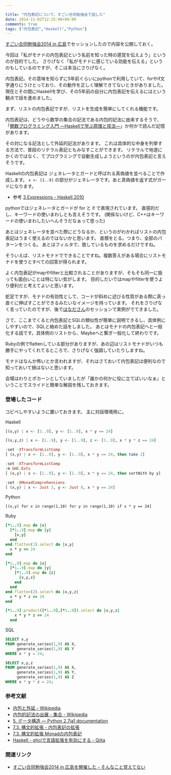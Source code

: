 ```yaml
---

title: "内包表記について、すごい合同勉強会で話した"
date: 2014-11-02T12:25:00+09:00
comments: true
tags: ["内包表記","Haskell","Python"]
---
```


[すごい合同勉強会2014 in 広島](https://github.com/LTDD/Sessions/wiki/%E3%81%99%E3%81%94%E3%81%84%E5%90%88%E5%90%8C%E5%8B%89%E5%BC%B7%E4%BC%9A)でセッションしたので内容を公開しておく。

今回は「私がモナドの内包表記という名前を知った時の感覚を伝えよう」というのが目的でした。
さりげなく「私がモナドに感じている効能を伝える」というのもしているのですが、そこは本当にさりげなく。

<script async class="speakerdeck-embed" data-id="7cb24810446c0132e04e4e24d1028d6d" data-ratio="1.33333333333333" src="//speakerdeck.com/assets/embed.js"></script>

内包表記。その意味を知らずに5年前ぐらいにpythonで利用していて、forやif文字通りにうけとっており、その動作を正しく理解できてないときがありました。
現在とその間にHaskellを学び、その5年前の自分に内包表記を伝えるにはという観点で話を進めました。

まず、リストの内包表記ですが、リストを生成を簡単にしてくれる機能です。

内包表記は、どうやら数学の集合の記法である内包的記法に由来するそうで、「[関数プログラミング入門 ―Haskellで学ぶ原理と技法―](http://www.amazon.co.jp/gp/product/427406896X/ref=as_li_ss_tl?ie=UTF8&camp=247&creative=7399&creativeASIN=427406896X&linkCode=as2&tag=eiel-22)」か何かで読んだ記憶があります。

その対になる記法として外延的記法があります。
これは具体的な中身を列挙する方法で、普段のリテラル表記ともみなすことができます。
リテラルで地道にかくのではなく、てプログラミングで自動生成しようというのが内包表記と言えそうです。

Haskellの内包表記は ジェネレータとガードと呼ばれる真偽値を並べることで作成します。
`x <- [1..9]` の部分がジェネレータです。あと真偽値を返す式がガードになります。

* 参考 [3 Expressions - Haskell 2010](https://www.haskell.org/onlinereport/haskell2010/haskellch3.html#x8-420003.11)

pythonではジェネレータとガードが for と if で表現されています。
直感的だし、キーワードの使いまわしとも言えそうです。
(関係ないけど、C++はキーワードの使いまわしたいへんそうだなぁって思った)

あとはジェネレータを並べた際にどうなるか、というのがわかればリストの内包表記はうまく使えるのではないかと思います。
直積をとる。つまり、全部のパターンをつくる。
あとはフィルタで、致しているものを求めるだけですね。

そういえば、リストモナドでできることですね。複数答えがある場合にリストモナドを使うとすべての回答が得られます。

よく内包表記がmapやfilterと比較されることがありますが、そもそも同一に扱っても面白いことは特にない気がします。
目的しだいではmapやfilterを使うより便利だと考えてよいと思います。

蛇足ですが、モナドの有効性として、コードが斜めに述びる性質がある際に真っ直ぐに伸ばすことができるみたいなイメージを持っています。
それをさりげなく言っていたのですが、後で[はなださん](https://twitter.com/nobkz)のセッションで実例がでてきました。

さて、ここまでくると内包表記とSQLの類似性が簡単に説明できるし、具体例にしやすいので、SQLと絡めた話をしました。
あとはモナドの内包表記へと一般化する話です。具体例のリストから、Maybeへと繋ぎ一般化して終わりです。

Rubyの例でflattenしている部分がありますが、あの辺はリストモナドがいつも勝手にやってくれてるところで、さりげなく強調していたりしますね。

モナドはなんか怖いとか言われますが、それはさておいて内包表記は便利なので知っておいて損はないと思います。

会場はわりとポカーンとしていましたが「誰かの何かに役に立てばいいなぁ」ということでスライドと簡単な解説を残しておきます。

### 登場したコード

コピペしやすいように置いておきます。
主に対話環境用に。

Haskell

```haskell
[(x,y) | x <- [1..9], y <- [1..9], x * y == 24]
```

```haskell
[(x,y,z) | x <- [1..9], y <- [1..9], z <- [1..9], x * y * z == 24]
```

```Haskell
:set -XTransformListComp
[ (x,y) | x <- [1..9], y <- [1..9], x * y == 24, then take 2]
```

```haskell
:set -XTransformListComp
:m GHC.Exts
[ (x,y) | x <- [1..9], y <- [1..9], x * y == 24, then sortWith by y]
```

```haskell
:set -XMonadComprehensions
[ (x,y) | x <- Just 3, y <- Just 8, x * y == 24]
```

Python

```
[(x,y) for x in range(1,10) for y in range(1,10) if x * y == 24]
```

Ruby

```ruby
[*1..9].map do |x|
  [*1..9].map do |y|
    [x,y]
  end
end.flatten(1).select do |x,y|
  x * y == 24
end
```

```ruby
[*1..9].map do |x|
  [*1..9].map do |y|
    [*1..9].map do |z|
      [x,y,z]
    end
  end
end.flatten(2).select do |x,y,z|
  x * y * z == 24
end
```

```ruby
[*1..9].product([*1..9],[*1..9]).select do |x,y,z|
    x * y * z == 24
  end
```

SQL

```sql
SELECT x,y
FROM generate_series(1,9) AS X,
     generate_series(1,9) AS Y
WHERE x * y = 24;
```

```sql
SELECT x,y,z
FROM generate_series(1,9) AS X,
     generate_series(1,9) AS Y,
     generate_series(1,9) AS Z
WHERE x * y * z = 24;
```


### 参考文献

* [内包と外延 - Wikipedia](http://ja.wikipedia.org/wiki/%E5%86%85%E5%8C%85%E3%81%A8%E5%A4%96%E5%BB%B6)
* [内包的記法の出展 - 集合 - Wikipedia](http://ja.wikipedia.org/wiki/%E9%9B%86%E5%90%88)
* [5. データ構造 — Python 2.7ja1 documentation](http://docs.python.jp/2/tutorial/datastructures.html#id6)
* [7.3. 構文的拡張 - 内包表記の拡張](http://www.kotha.net/ghcguide_ja/7.6.2/syntax-extns.html#generalised-list-comprehensions)
* [7.3. 構文的拡張 Monadの内包表記](http://www.kotha.net/ghcguide_ja/7.6.2/syntax-extns.html#monad-comprehensions)
* [Haskell - ghciで言語拡張を有効にする - Qiita](http://qiita.com/uduki845/items/d60dc51ad3a26b9ab430)

### 関連リンク

* [すごい合同勉強会2014 in 広島を開催した - そんなこと覚えてない](blog/2014/11/02/great-study-2014/)

